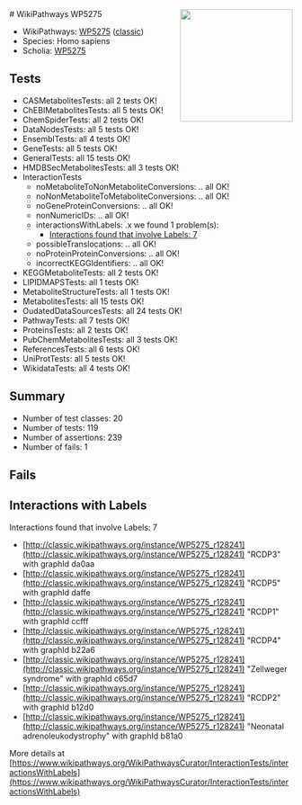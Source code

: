 <img style="float: right; width: 200px" src="https://upload.wikimedia.org/wikipedia/commons/thumb/8/83/Wplogo_with_text_500.png/640px-Wplogo_with_text_500.png" />
# WikiPathways WP5275

* WikiPathways: [WP5275](https://wikipathways.org/pathways/WP5275) ([classic](https://classic.wikipathways.org/instance/WP5275))
* Species: Homo sapiens
* Scholia: [WP5275](https://scholia.toolforge.org/wikipathways/WP5275)
## Tests
* CASMetabolitesTests: all 2 tests OK!
* ChEBIMetabolitesTests: all 5 tests OK!
* ChemSpiderTests: all 2 tests OK!
* DataNodesTests: all 5 tests OK!
* EnsemblTests: all 4 tests OK!
* GeneTests: all 5 tests OK!
* GeneralTests: all 15 tests OK!
* HMDBSecMetabolitesTests: all 3 tests OK!
* InteractionTests
    * noMetaboliteToNonMetaboliteConversions: .. all OK!
    * noNonMetaboliteToMetaboliteConversions: .. all OK!
    * noGeneProteinConversions: .. all OK!
    * nonNumericIDs: .. all OK!
    * interactionsWithLabels: .x we found 1 problem(s):
        * [Interactions found that involve Labels: 7](#630d267e)
    * possibleTranslocations: .. all OK!
    * noProteinProteinConversions: .. all OK!
    * incorrectKEGGIdentifiers: .. all OK!
* KEGGMetaboliteTests: all 2 tests OK!
* LIPIDMAPSTests: all 1 tests OK!
* MetaboliteStructureTests: all 1 tests OK!
* MetabolitesTests: all 15 tests OK!
* OudatedDataSourcesTests: all 24 tests OK!
* PathwayTests: all 7 tests OK!
* ProteinsTests: all 2 tests OK!
* PubChemMetabolitesTests: all 3 tests OK!
* ReferencesTests: all 6 tests OK!
* UniProtTests: all 5 tests OK!
* WikidataTests: all 4 tests OK!


## Summary

* Number of test classes: 20
* Number of tests: 119
* Number of assertions: 239
* Number of fails: 1

## Fails

<a name="630d267e" />

## Interactions with Labels

Interactions found that involve Labels: 7

* [http://classic.wikipathways.org/instance/WP5275_r128241](http://classic.wikipathways.org/instance/WP5275_r128241) "RCDP3" with graphId da0aa
* [http://classic.wikipathways.org/instance/WP5275_r128241](http://classic.wikipathways.org/instance/WP5275_r128241) "RCDP5" with graphId daffe
* [http://classic.wikipathways.org/instance/WP5275_r128241](http://classic.wikipathways.org/instance/WP5275_r128241) "RCDP1" with graphId ccfff
* [http://classic.wikipathways.org/instance/WP5275_r128241](http://classic.wikipathways.org/instance/WP5275_r128241) "RCDP4" with graphId b22a6
* [http://classic.wikipathways.org/instance/WP5275_r128241](http://classic.wikipathways.org/instance/WP5275_r128241) "Zellweger
syndrome" with graphId c65d7
* [http://classic.wikipathways.org/instance/WP5275_r128241](http://classic.wikipathways.org/instance/WP5275_r128241) "RCDP2" with graphId b12d0
* [http://classic.wikipathways.org/instance/WP5275_r128241](http://classic.wikipathways.org/instance/WP5275_r128241) "Neonatal 
adrenoleukodystrophy" with graphId b81a0


More details at [https://www.wikipathways.org/WikiPathwaysCurator/InteractionTests/interactionsWithLabels](https://www.wikipathways.org/WikiPathwaysCurator/InteractionTests/interactionsWithLabels)

